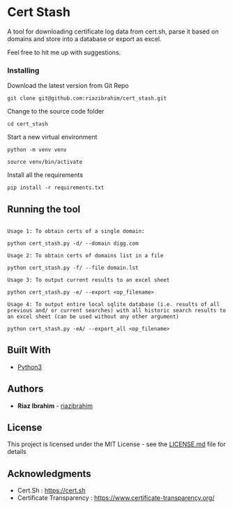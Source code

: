 # Cert Stash

A tool for downloading certificate log data from cert.sh, parse it based on domains and store into a database or export as excel.

Feel free to hit me up with suggestions.

### Installing


Download the latest version from Git Repo

```
git clone git@github.com:riazibrahim/cert_stash.git

```

Change to the source code folder

```
cd cert_stash

```
Start a new virtual environment

```
python -m venv venv

source venv/bin/activate

```

Install all the requirements

```
pip install -r requirements.txt

```

## Running the tool
```

Usage 1: To obtain certs of a single domain:

python cert_stash.py -d/ --domain digg.com

Usage 2: To obtain certs of domains list in a file

python cert_stash.py -f/ --file domain.lst

Usage 3: To output current results to an excel sheet

python cert_stash.py -e/ --export <op_filename>

Usage 4: To output entire local sqlite database (i.e. results of all previous and/ or current searches) with all historic search results to an excel sheet (can be used without any other argument)

python cert_stash.py -eA/ --export_all <op_filename>
```

## Built With

* [Python3](https://www.python.org/download/releases/3.0/) 


## Authors

* **Riaz Ibrahim** - [riazibrahim](https://github.com/https://github.com/riazibrahim/)

## License

This project is licensed under the MIT License - see the [LICENSE.md](LICENSE) file for details

## Acknowledgments

* Cert.Sh : https://cert.sh
* Certificate Transparency : https://www.certificate-transparency.org/